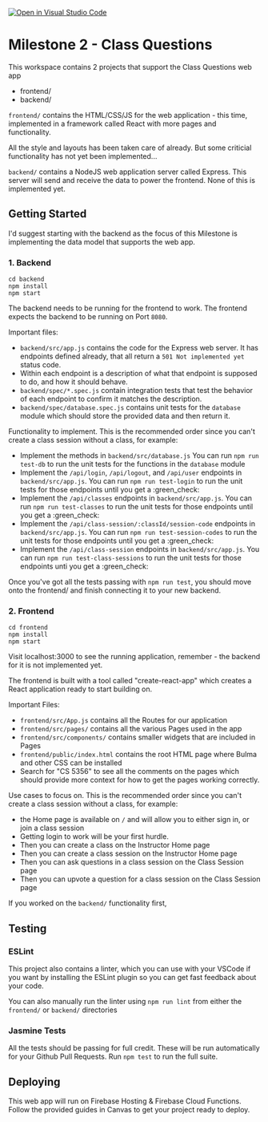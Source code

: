 [![Open in Visual Studio Code](https://classroom.github.com/assets/open-in-vscode-c66648af7eb3fe8bc4f294546bfd86ef473780cde1dea487d3c4ff354943c9ae.svg)](https://classroom.github.com/online_ide?assignment_repo_id=10462803&assignment_repo_type=AssignmentRepo)
# Milestone 2 - Class Questions

This workspace contains 2 projects that support the Class Questions web app
* frontend/
* backend/

`frontend/` contains the HTML/CSS/JS for the web application - this time, implemented in a framework called React with more pages and functionality.

All the style and layouts has been taken care of already. But some criticial functionality has not yet been implemented...

`backend/` contains a NodeJS web application server called Express. This server will send and receive the data to power the frontend. None of this is implemented yet.

## Getting Started

I'd suggest starting with the backend as the focus of this Milestone is implementing the data model that supports the web app.

### 1. Backend

```
cd backend
npm install
npm start
```

The backend needs to be running for the frontend to work. The frontend expects the backend to be running on Port `8080`.

Important files:
* `backend/src/app.js` contains the code for the Express web server. It has endpoints defined already, that all return a `501 Not implemented yet` status code.
* Within each endpoint is a description of what that endpoint is supposed to do, and how it should behave.
* `backend/spec/*.spec.js` contain integration tests that test the behavior of each endpoint to confirm it matches the description.
* `backend/spec/database.spec.js` contains unit tests for the `database` module which should store the provided data and then return it.

Functionality to implement. This is the recommended order since you can't create a class session without a class, for example:
* Implement the methods in `backend/src/database.js` You can run `npm run test-db` to run the unit tests for the functions in the `database` module
* Implement the `/api/login`, `/api/logout`, and `/api/user` endpoints in `backend/src/app.js`. You can run `npm run test-login` to run the unit tests for those endpoints until you get a :green_check:
* Implement the `/api/classes` endpoints in `backend/src/app.js`. You can run `npm run test-classes` to run the unit tests for those endpoints until you get a :green_check:
* Implement the `/api/class-session/:classId/session-code` endpoints in `backend/src/app.js`. You can run `npm run test-session-codes` to run the unit tests for those endpoints until you get a :green_check:
* Implement the `/api/class-session` endpoints in `backend/src/app.js`. You can run `npm run test-class-sessions` to run the unit tests for those endpoints unti you get a :green_check:

Once you've got all the tests passing with `npm run test`, you should move onto the frontend/ and finish connecting it to your new backend.


### 2. Frontend

```
cd frontend
npm install
npm start
```

Visit localhost:3000 to see the running application, remember - the backend for it is not implemented yet.

The frontend is built with a tool called "create-react-app" which creates a React application ready to start building on.

Important Files:
* `frontend/src/App.js` contains all the Routes for our application
* `frontend/src/pages/` contains all the various Pages used in the app
* `frontend/src/components/` contains smaller widgets that are included in Pages
* `frontend/public/index.html` contains the root HTML page where Bulma and other CSS can be installed
* Search for "CS 5356" to see all the comments on the pages which should provide more context for how to get the pages working correctly.

Use cases to focus on. This is the recommended order since you can't create a class session without a class, for example:
* the Home page is available on `/` and will allow you to either sign in, or join a class session
* Getting login to work will be your first hurdle.
* Then you can create a class on the Instructor Home page
* Then you can create a class session on the Instructor Home page
* Then you can ask questions in a class session on the Class Session page
* Then you can upvote a question for a class session on the Class Session page

If you worked on the `backend/` functionality first,

## Testing

### ESLint
This project also contains a linter, which you can use with your VSCode if you want by installing the ESLint plugin so you can get fast feedback about your code.

You can also manually run the linter using `npm run lint` from either the `frontend/` or `backend/` directories

### Jasmine Tests

All the tests should be passing for full credit. These will be run automatically for your Github Pull Requests. Run `npm test` to run the full suite.

## Deploying

This web app will run on Firebase Hosting & Firebase Cloud Functions. Follow the provided guides in Canvas to get your project ready to deploy.